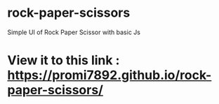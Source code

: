 # rock-paper-scissors
Simple UI of Rock Paper Scissor with basic Js
# View it to this link : https://promi7892.github.io/rock-paper-scissors/

